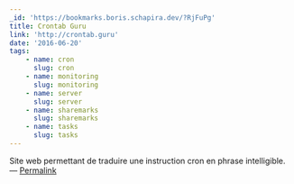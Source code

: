 ```yaml
---
_id: 'https://bookmarks.boris.schapira.dev/?RjFuPg'
title: Crontab Guru
link: 'http://crontab.guru'
date: '2016-06-20'
tags:
    - name: cron
      slug: cron
    - name: monitoring
      slug: monitoring
    - name: server
      slug: server
    - name: sharemarks
      slug: sharemarks
    - name: tasks
      slug: tasks
---
```


Site web permettant de traduire une instruction cron en phrase intelligible.
<br>&#8212;
<a href="https://bookmarks.boris.schapira.dev/?RjFuPg" title="Permalink">Permalink</a>
